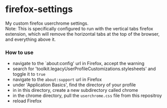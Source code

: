 # firefox-settings
My custom firefox userchrome settings. <br>
Note: This is specifically configured to run with the vertical tabs firefox extension, which will remove the horizontal tabs at the top of the browser, and everything above it.

### How to use
* navigate to the `about:config' url in Firefox, accept the warning
* search for 'toolkit.legacyUserProfileCustomizations.stylesheets' and toggle it to `true`
* navigate to the `about:support` url in Firefox
* under 'Application Basics', find the directory of your profile
* in in this directory, create a new subdirectory called chrome
* in the chrome directory, pull the `userchrome.css` file from this repositroy
* reload Firefox

